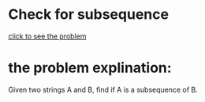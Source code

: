 # Check for subsequence




[click to see the problem](https://practice.geeksforgeeks.org/problems/check-for-subsequence4930/1?page=5&difficulty=Basic&sortBy=submissions)



 # the problem explination:
  Given two strings A and B, find if A is a subsequence of B.






